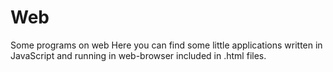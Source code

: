 # Web
Some programs on web
Here you can find some little applications written in JavaScript and running in web-browser included in .html files.
